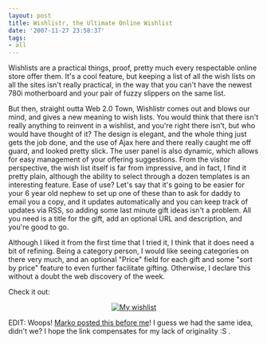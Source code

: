 ```yaml
---
layout: post
title: Wishlistr, the Ultimate Online Wishlist
date: '2007-11-27 23:58:37'
tags:
- all
---
```


Wishlists are a practical things, proof, pretty much every respectable online store offer them. It's a cool feature, but keeping a list of all the wish lists on all the sites isn't really practical, in the way that you can't have the newest 780i motherboard and your pair of fuzzy slippers on the same list.

But then, straight outta Web 2.0 Town, Wishlistr comes out and blows our mind, and gives a new meaning to wish lists. You would think that there isn't really anything to reinvent in a wishlist, and you're right there isn't, but who would have thought of it? The design is elegant, and the whole thing just gets the job done, and the use of Ajax here and there really caught me off guard, and looked pretty slick. The user panel is also dynamic, which allows for easy management of your offering suggestions. From the visitor perspective, the wish list itself is far from impressive, and in fact, I find it pretty plain, although the ability to select through a dozen templates is an interesting feature. Ease of use? Let's say that it's going to be easier for your 6 year old nephew to set up one of these than to ask for daddy to email you a copy, and it updates automatically and you can keep track of updates via RSS, so adding some last minute gift ideas isn't a problem. All you need is a title for the gift, add an optional URL and description, and you're good to go.

Although I liked it from the first time that I tried it, I think that it does need a bit of refining. Being a category person, I would like seeing categories on there very much, and an optional "Price" field for each gift and some "sort by price" feature to even further facilitate gifting. Otherwise, I declare this without a doubt the web discovery of the week.

Check it out:
<a href="http://www.wishlistr.com/max302" title="View my wishlist"></a>
<p style="text-align:center;"><a href="http://www.wishlistr.com/max302" title="View my wishlist"><img src="http://www.wishlistr.com/images/120x60.gif" alt="My wishlist" border="0" /></a></p>
EDIT: Woops! <a href="http://www.marklangenfeld.com/2007/11/26/wishlistr-all-of-the-items-i-desire-listed-in-one-convenient-spot/">Marko posted this before me</a>! I guess we had the same idea, didn't we? I hope the link compensates for my lack of originality :S .